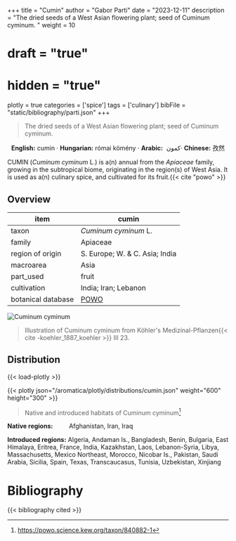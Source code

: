 +++
title = "Cumin"
author = "Gabor Parti"
date = "2023-12-11"
description = "The dried seeds of a West Asian flowering plant; seed of Cuminum cyminum. "
weight = 10
# draft = "true"
# hidden = "true"
plotly = true
categories = ['spice']
tags = ['culinary']
bibFile = "static/bibliography/parti.json"
+++

>The dried seeds of a West Asian flowering plant; seed of Cuminum cyminum.  [<i class="fab fa-wikipedia-w"></i>](https://en.wikipedia.org/wiki/Cumin)



<center>

**English:** cumin · **Hungarian:** római kömény · **Arabic:** <span class="arabic-text" dir="rtl">كمون </span> · **Chinese:** <span class="traditional-chinese-text">孜然</span>

</center>

CUMIN (*Cuminum cyminum* L.) is a(n) annual from the *Apiaceae* family, growing in the subtropical biome, originating in the region(s) of West Asia. It is used as a(n) culinary spice, and cultivated for its fruit.{{< cite "powo" >}}

## Overview

|       item       |                       cumin                       |
|------------------|---------------------------------------------------|
|       taxon      |                *Cuminum cyminum* L.               |
|      family      |                      Apiaceae                     |
| region of origin |           S. Europe; W. & C. Asia; India          |
|     macroarea    |                        Asia                       |
|     part_used    |                       fruit                       |
|    cultivation   |                India; Iran; Lebanon               |
|botanical database|[POWO](https://powo.science.kew.org/taxon/840882-1)|

![Cuminum cyminum](/images/illustrations/cumin.png?width=40rem "Illustration of Cuminum cyminum from Köhler's Medizinal-Pflanzen")

>Illustration of Cuminum cyminum from Köhler's Medizinal-Pflanzen{{< cite -koehler_1887_koehler >}} III 23.

## Distribution

{{< load-plotly >}}

{{< plotly json="/aromatica/plotly/distributions/cumin.json" weight="600" height="300" >}}

>Native and introduced habitats of Cuminum cyminum[^powo]

[^powo]: https://powo.science.kew.org/taxon/840882-1

<p style="text-align:left;">

**Native regions:** &ensp; &ensp; &ensp; Afghanistan, Iran, Iraq

**Introduced regions:** Algeria, Andaman Is., Bangladesh, Benin, Bulgaria, East Himalaya, Eritrea, France, India, Kazakhstan, Laos, Lebanon-Syria, Libya, Massachusetts, Mexico Northeast, Morocco, Nicobar Is., Pakistan, Saudi Arabia, Sicilia, Spain, Texas, Transcaucasus, Tunisia, Uzbekistan, Xinjiang

</p>



# Bibliography

{{< bibliography cited >}}

